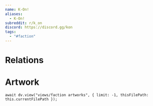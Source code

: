 ```yaml
---
name: K-On!
aliases:
  - K-On!
subreddit: r/k_on
discord: https://discord.gg/kon
tags:
  - "#faction"
---
```

# Relations

# Artwork
```dataviewjs
await dv.view("views/faction artworks", { limit: -1, thisFilePath: this.currentFilePath });
```